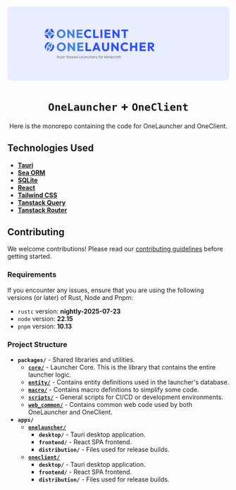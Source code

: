 <div align="center">

<img src=".github/media/RepoBanner.png" alt="Repository Banner" />

# ` OneLauncher ` + ` OneClient `
Here is the monorepo containing the code for OneLauncher and OneClient.

</div>

## Technologies Used
- [**Tauri**](https://tauri.app/)
- [**Sea ORM**](https://www.sea-ql.org/SeaORM/)
- [**SQLite**](https://www.sqlite.org/)
- [**React**](https://react.dev/)
- [**Tailwind CSS**](https://tailwindcss.com/)
- [**Tanstack Query**](https://tanstack.com/query/latest)
- [**Tanstack Router**](https://tanstack.com/router/latest)

## Contributing
We welcome contributions! Please read our [contributing guidelines](CONTRIBUTING.md) before getting started.

### Requirements

If you encounter any issues, ensure that you are using the following versions (or later) of Rust, Node and Pnpm:

- `rustc` version: **nightly-2025-07-23**
- `node` version: **22.15**
- `pnpm` version: **10.13**

### Project Structure
- **`packages/`** - Shared libraries and utilities.
  - [**`core/`**](./packages/core/) - Launcher Core. This is the library that contains the entire launcher logic.
  - [**`entity/`**](./packages/entity/) - Contains entity definitions used in the launcher's database.
  - [**`macro/`**](./packages/macro/) - Contains macro definitions to simplify some code.
  - [**`scripts/`**](./packages/scripts/) - General scripts for CI/CD or development environments.
  - [**`web_common/`**](./packages/web_common/) - Contains common web code used by both OneLauncher and OneClient.
- **`apps/`**
  - [**`onelauncher/`**](./apps/onelauncher/)
    - **`desktop/`** - Tauri desktop application.
	- **`frontend/`** - React SPA frontend.
	- **`distribution/`** - Files used for release builds.
  - [**`oneclient/`**](./apps/oneclient/)
    - **`desktop/`** - Tauri desktop application.
	- **`frontend/`** - React SPA frontend.
	- **`distribution/`** - Files used for release builds.
